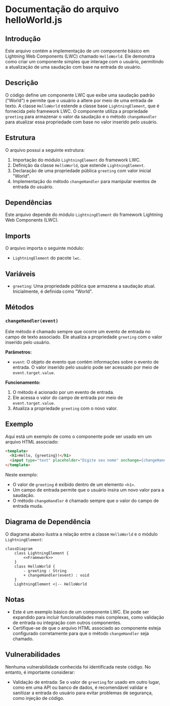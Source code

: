 # Documentação do arquivo helloWorld.js

## Introdução
Este arquivo contém a implementação de um componente básico em Lightning Web Components (LWC) chamado `HelloWorld`. Ele demonstra como criar um componente simples que interage com o usuário, permitindo a atualização de uma saudação com base na entrada do usuário.

## Descrição
O código define um componente LWC que exibe uma saudação padrão ("World") e permite que o usuário a altere por meio de uma entrada de texto. A classe `HelloWorld` estende a classe base `LightningElement`, que é fornecida pelo framework LWC. O componente utiliza a propriedade `greeting` para armazenar o valor da saudação e o método `changeHandler` para atualizar essa propriedade com base no valor inserido pelo usuário.

## Estrutura
O arquivo possui a seguinte estrutura:
1. Importação do módulo `LightningElement` do framework LWC.
2. Definição da classe `HelloWorld`, que estende `LightningElement`.
3. Declaração de uma propriedade pública `greeting` com valor inicial "World".
4. Implementação do método `changeHandler` para manipular eventos de entrada do usuário.

## Dependências
Este arquivo depende do módulo `LightningElement` do framework Lightning Web Components (LWC).

## Imports
O arquivo importa o seguinte módulo:
- `LightningElement` do pacote `lwc`.

## Variáveis
- `greeting`: Uma propriedade pública que armazena a saudação atual. Inicialmente, é definida como "World".

## Métodos
### `changeHandler(event)`
Este método é chamado sempre que ocorre um evento de entrada no campo de texto associado. Ele atualiza a propriedade `greeting` com o valor inserido pelo usuário.

**Parâmetros:**
- `event`: O objeto de evento que contém informações sobre o evento de entrada. O valor inserido pelo usuário pode ser acessado por meio de `event.target.value`.

**Funcionamento:**
1. O método é acionado por um evento de entrada.
2. Ele acessa o valor do campo de entrada por meio de `event.target.value`.
3. Atualiza a propriedade `greeting` com o novo valor.

## Exemplo
Aqui está um exemplo de como o componente pode ser usado em um arquivo HTML associado:

```html
<template>
  <h1>Hello, {greeting}!</h1>
  <input type="text" placeholder="Digite seu nome" onchange={changeHandler} />
</template>
```

Neste exemplo:
- O valor de `greeting` é exibido dentro de um elemento `<h1>`.
- Um campo de entrada permite que o usuário insira um novo valor para a saudação.
- O método `changeHandler` é chamado sempre que o valor do campo de entrada muda.

## Diagrama de Dependência
O diagrama abaixo ilustra a relação entre a classe `HelloWorld` e o módulo `LightningElement`:

```mermaid
classDiagram
    class LightningElement {
        <<Framework>>
    }
    class HelloWorld {
        - greeting : String
        + changeHandler(event) : void
    }
    LightningElement <|-- HelloWorld
```

## Notas
- Este é um exemplo básico de um componente LWC. Ele pode ser expandido para incluir funcionalidades mais complexas, como validação de entrada ou integração com outros componentes.
- Certifique-se de que o arquivo HTML associado ao componente esteja configurado corretamente para que o método `changeHandler` seja chamado.

## Vulnerabilidades
Nenhuma vulnerabilidade conhecida foi identificada neste código. No entanto, é importante considerar:
- Validação de entrada: Se o valor de `greeting` for usado em outro lugar, como em uma API ou banco de dados, é recomendável validar e sanitizar a entrada do usuário para evitar problemas de segurança, como injeção de código.
